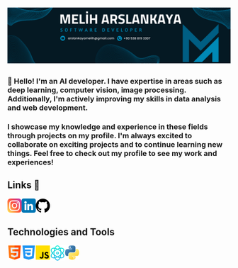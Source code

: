 <h1 align="center">
   <img src="Assets/melih.png" alt="Melih Arslankaya">
  </h1>
  
  
### 👋 Hello! I'm an AI developer. I have expertise in areas such as deep learning, computer vision, image processing. Additionally, I'm actively improving my skills in data analysis and web development. 

### I showcase my knowledge and experience in these fields through projects on my profile. I'm always excited to collaborate on exciting projects and to continue learning new things. Feel free to check out my profile to see my work and experiences!

  
## Links 🔗
  
<a href="https://www.instagram.com/meliharslankaya/">
  <img align="left" alt="Melih's Instagram" width="32px" src="Assets/instagram.png" />
  </a>
<a href="https://www.linkedin.com/in/melih-arslankaya/">
  <img align="left" alt="Melih's LinkedIN" width="32px" src="Assets/linkedin.png" />
</a>
<a href="https://github.com/meliharslankaya/">
  <img align="left" alt="Melih Arslankaya | GitHub" width="32px" src="Assets/github-logo.png" />
</a> <br><br>

## Technologies and Tools 
 
<a href="#">
  <img align="left" alt="HTML" width="32px" src="Assets/html.png" />
  </a>
<a href="#">
  <img align="left" alt="CSS" width="32px" src="Assets/css-3.png" />
  </a>
<a href="#">
  <img align="left" alt="Javascript" width="32px" src="Assets/js.png" />
</a>
<a href="#">
  <img align="left" alt="React" width="34px" src="Assets/physics.png" />
</a>
<a href="#">
  <img align="left" alt="Python" width="32px" src="Assets/python.png" />
<br> <br>
